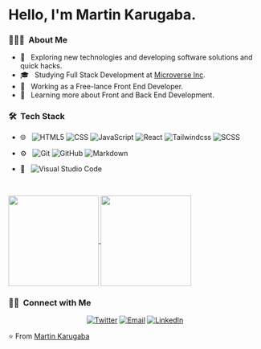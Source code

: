 # Hello, I'm Martin Karugaba.

<!--
**martinkarugaba/martinkarugaba** is a ✨ _special_ ✨ repository because its `README.md` (this file) appears on your GitHub profile.

Here are some ideas to get you started:

- 🔭 I’m currently working on ...
- 🌱 I’m currently learning ...
- 👯 I’m looking to collaborate on ...
- 🤔 I’m looking for help with ...
- 💬 Ask me about ...
- 📫 How to reach me: ...
- 😄 Pronouns: ...
- ⚡ Fun fact: ...
-->

<h3> 👨🏻‍💻 &nbsp;About Me </h3>

- 🤔 &nbsp; Exploring new technologies and developing software solutions and quick hacks.
- 🎓 &nbsp; Studying Full Stack Development at [Microverse Inc](https://www.microverse.org/?grsf=martin-9isn0t).
- 💼 &nbsp; Working as a Free-lance Front End Developer.
- 🌱 &nbsp; Learning more about Front and Back End Development.

<h3> 🛠 &nbsp;Tech Stack</h3>

- 🌐 &nbsp;
  ![HTML5](https://img.shields.io/badge/-HTML5-333333?style=flat&logo=HTML5)
  ![CSS](https://img.shields.io/badge/-CSS-333333?style=flat&logo=CSS3&logoColor=1572B6)
  ![JavaScript](https://img.shields.io/badge/-JavaScript-333333?style=flat&logo=javascript)
  ![React](https://img.shields.io/badge/-React-333333?style=flat&logo=react)
  ![Tailwindcss](https://img.shields.io/badge/-Tailwindcss-333333?style=flat&logo=tailwindcss&logoColor=563D7C)
  ![SCSS](https://img.shields.io/badge/-SCSS-333333?style=flat&logo=sass&logoColor=EA80FC)
  
- ⚙️ &nbsp;
  ![Git](https://img.shields.io/badge/-Git-333333?style=flat&logo=git)
  ![GitHub](https://img.shields.io/badge/-GitHub-333333?style=flat&logo=github)
  ![Markdown](https://img.shields.io/badge/-Markdown-333333?style=flat&logo=markdown)
- 🔧 &nbsp;
  ![Visual Studio Code](https://img.shields.io/badge/-Visual%20Studio%20Code-333333?style=flat&logo=visual-studio-code&logoColor=007ACC)
  
  <br/>

<!-- 
<p align="center">
[![Martin's GitHub stats](https://github-readme-stats.vercel.app/api?username=martinkarugaba)](https://github.com/anuraghazra/github-readme-stats)

[![Top Langs](https://github-readme-stats.vercel.app/api/top-langs/?username=anuraghazra&layout=compact)](https://github.com/anuraghazra/github-readme-stats)
  </p> -->
  
<a href="https://github.com/martinkarugaba" align="center">
  <img align="center" height="180em" src="https://github-readme-stats.vercel.app/api?username=martinkarugaba&show_icons=true" />
  <img align="center" height="180em" src="https://github-readme-stats.vercel.app/api/top-langs/?username=martinkarugaba&show_icons=true&layout=compact" />
</a>

<br/>

<h3> 🤝🏻 &nbsp;Connect with Me </h3>

<p align="center">
<a href="https://twitter.com/martin_karugaba"><img alt="Twitter" src="https://img.shields.io/badge/Twitter-martin_karugaba-blue?style=flat-square&logo=twitter"></a>
<a href="mailto:martinkarugaba21@gmail.com"><img alt="Email" src="https://img.shields.io/badge/Email-martinkarugaba21@gmail.com-red?style=flat-square&logo=gmail&logoColor=FF7043"></a>
<a href="https://www.linkedin.com/in/martin-karugaba-822442173//"><img alt="LinkedIn" src="https://img.shields.io/badge/LinkedIn-Martin%20Karugaba-blue?style=flat-square&logo=linkedin&logoColor=039BE5"></a>
</p>

⭐️ From [Martin Karugaba](https://github.com/martinkarugaba)
